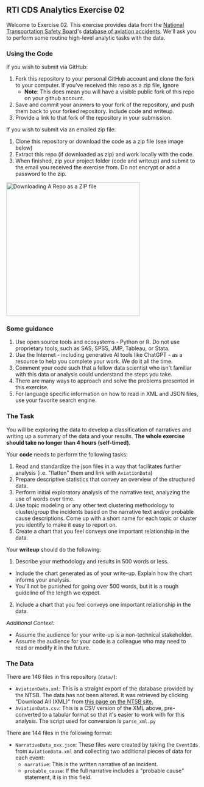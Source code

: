 ## RTI CDS Analytics Exercise 02

Welcome to Exercise 02. This exercise provides data from the [National Transportation Safety Board](http://www.ntsb.gov/Pages/default.aspx)'s [database of aviation accidents](http://www.ntsb.gov/_layouts/ntsb.aviation/index.aspx). We'll ask you to perform some routine high-level analytic tasks with the data. 

### Using the Code

If you wish to submit via GitHub:
1. Fork this repository to your personal GitHub account and clone the fork to your computer. If you've received this repo as a zip file, ignore
    - **Note**: This does mean you will have a visible public fork of this repo on your github account.
2. Save and commit your answers to your fork of the repository, and push them back to your forked repository. Include code and writeup.
3. Provide a link to that fork of the repository in your submission.

If you wish to submit via an emailed zip file:
1. Clone this repository or download the code as a zip file (see image below)
2. Extract this repo (if downloaded as zip) and work locally with the code.
3. When finished, zip your project folder (code and writeup) and submit to the email you received the exercise from. Do not encrypt or add a password to the zip.

<img src="https://i.postimg.cc/KzwCd2Mg/Screen-Shot-2021-12-27-at-9-05-31-AM.png" alt="Downloading A Repo as a ZIP file" width="350">


### Some guidance

1. Use open source tools and ecosystems - Python or R. Do not use proprietary tools, such as SAS, SPSS, JMP, Tableau, or Stata. 
2. Use the Internet - including generative AI tools like ChatGPT - as a resource to help you complete your work. We do it all the time.
3. Comment your code such that a fellow data scientist who isn't familiar with this data or analysis could understand the steps you take.
4. There are many ways to approach and solve the problems presented in this exercise. 
5. For language specific information on how to read in XML and JSON files, use your favorite search engine.

### The Task

You will be exploring the data to develop a classification of narratives and writing up a summary of the data and your results. **The whole exercise should take no longer than 4 hours (self-timed)**.

Your **code** needs to perform the following tasks:
1. Read and standardize the json files in a way that facilitates further analysis (i.e. "flatten" them and link with `AviationData`)
2. Prepare descriptive statistics that convey an overview of the structured data.
3. Perform initial exploratory analysis of the narrative text, analyzing the use of words over time.
4. Use topic modeling or any other text clustering methodology to cluster/group the incidents based on the narrative text and/or probable cause descriptions. Come up with a short name for each topic or cluster you identify to make it easy to report on.
5. Create a chart that you feel conveys one important relationship in the data.

Your **writeup** should do the following:
1. Describe your methodology and results in 500 words or less.
  - Include the chart generated as of your write-up. Explain how the chart informs your analysis. 
  - You'll not be punished for going over 500 words, but it is a rough guideline of the length we expect.
2. Include a chart that you feel conveys one important relationship in the data.


_Additional Context:_

* Assume the audience for your write-up is a non-technical stakeholder. 
* Assume the audience for your code is a colleague who may need to read or modify it in the future. 

### The Data

There are 146 files in this repository (`data/`):

- `AviationData.xml`: This is a straight export of the database provided by the NTSB. The data has not been altered. It was retrieved by clicking "Download All (XML)" from [this page on the NTSB site.](http://www.ntsb.gov/_layouts/ntsb.aviation/index.aspx)
- `AviationData.csv`: This is a CSV version of the XML above, pre-converted to a tabular format so that it's easier to work with for this analysis. The script used for conversion is `parse_xml.py`

There are 144 files in the following format:

- `NarrativeData_xxx.json`: These files were created by taking the `EventId`s from `AviationData.xml` and collecting two additional pieces of data for each event: 
  - `narrative`: This is the written narrative of an incident.
  - `probable_cause`: If the full narrative includes a "probable cause" statement, it is in this field. 

